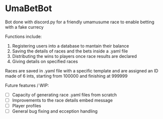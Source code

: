 # UmaBetBot
Bot done with discord.py for a friendly umamusume race to enable betting with a fake currecy  

Functions include:
1. Registering users into a database to mantain their balance
2. Saving the details of races and the bets inside a .yaml file
3. Distributing the wins to players once race results are declared
4. Giving details on specified races

Races are saved in .yaml file with a specific template and are assigned an ID made of 6 ints, starting from 100000 and finishing at 999999  

Future features / WIP:  
- [ ] Capacity of generating race .yaml files from scratch
- [ ] Improvements to the race details embed message
- [ ] Player profiles
- [ ] General bug fixing and ecception handling
